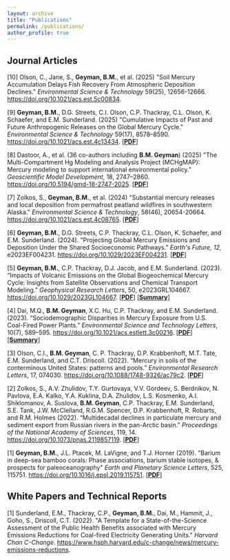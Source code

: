 ```yaml
---
layout: archive
title: "Publications"
permalink: /publications/
author_profile: true
---
```


## Journal Articles

[10] Olson, C., Jane, S., **Geyman, B.M.**, et al. (2025) "Soil Mercury Accumulation Delays Fish Recovery From Atmospheric Deposition Declines." _Environmental Science & Technology_ 59(25), 12656-12666. <a href="https://doi.org/10.1021/acs.est.5c00834">https://doi.org/10.1021/acs.est.5c00834</a>. 

[9] **Geyman, B.M.**, D.G. Streets, C.I. Olson, C.P. Thackray, C.L. Olson, K. Schaefer, and E.M. Sunderland. (2025) "Cumulative Impacts of Past and Future Anthropogenic Releases on the Global Mercury Cycle." _Environmental Science & Technology_  59(17), 8578–8590. <a href="https://doi.org/10.1021/acs.est.4c13434">https://doi.org/10.1021/acs.est.4c13434</a>. \[**[PDF](https://pubs.acs.org/doi/epdf/10.1021/acs.est.4c13434?ref=article_openPDF)**\]

[8] Dastoor, A., et al. (36 co-authors including **B.M. Geyman**) (2025) "The Multi-Compartment Hg Modeling and Analysis Project (MCHgMAP): Mercury modeling to support international environmental policy." _Geoscientific Model Development_, 18, 2747–2860. <a href="https://doi.org/10.5194/gmd-18-2747-2025">https://doi.org/10.5194/gmd-18-2747-2025</a>. \[**[PDF](https://gmd.copernicus.org/articles/18/2747/2025/gmd-18-2747-2025.pdf)**\]

[7] Zolkos, S., **Geyman, B.M.**, et al. (2024) "Substantial mercury releases and local deposition from permafrost peatland wildfires in southwestern Alaska." _Environmental Science & Technology_, 58(46), 20654-20664. <a href="https://doi.org/10.1021/acs.est.4c08765">https://doi.org/10.1021/acs.est.4c08765</a>. \[**[PDF](https://pubs.acs.org/doi/epdf/10.1021/acs.est.4c08765?ref=article_openPDF)**\]

[6] **Geyman, B.M.**, D.G. Streets, C.P. Thackray, C.L. Olson, K. Schaefer, and E.M. Sunderland. (2024). "Projecting Global Mercury Emissions and Deposition Under the Shared Socioeconomic Pathways." _Earth's Future, 12,_ e2023EF004231. <a href="https://doi.org/10.1029/2023EF004231">https://doi.org/10.1029/2023EF004231</a>. \[**[PDF](https://agupubs.onlinelibrary.wiley.com/doi/pdfdirect/10.1029/2023GL104667?download=true)**\]

[5] **Geyman, B.M.**, C.P. Thackray, D.J. Jacob, and E.M. Sunderland. (2023). “Impacts of Volcanic Emissions on the Global Biogeochemical Mercury Cycle: Insights from Satellite Observations and Chemical Transport Modeling.” *Geophysical Research Letters*, 50, e2023GRL104667. <a href="https://doi.org/10.1029/2023GL104667">https://doi.org/10.1029/2023GL104667</a>. \[**[PDF](https://agupubs.onlinelibrary.wiley.com/doi/pdfdirect/10.1029/2023GL104667?download=true)**\] \[**[Summary](https://seas.harvard.edu/news/2023/11/human-emissions-increased-mercury-atmosphere-sevenfold)**\]

[4] Dai, M.Q., **B.M. Geyman**, X.C. Hu, C.P. Thackray, and E.M. Sunderland. (2023). “Sociodemographic Disparities in Mercury Exposure from U.S. Coal-Fired Power Plants.” *Environmental Science and Technology Letters*, 10(7), 589–595.  <a href="https://doi.org/10.1021/acs.estlett.3c00216">https://doi.org/10.1021/acs.estlett.3c00216</a>. \[**[PDF](https://pubs.acs.org/doi/pdf/10.1021/acs.estlett.3c00216)**\] \[**[Summary](https://seas.harvard.edu/news/2023/06/despite-major-progress-nationally-two-mercury-emissions-hotspots-remain)**\]

[3] Olson, C.I., **B.M. Geyman**, C. P. Thackray, D.P. Krabbenhoft, M.T. Tate, E.M. Sunderland, and C.T. Driscoll. (2022). “Mercury in soils of the conterminous United States: patterns and pools.” *Environmental Research Letters*, 17, 074030. <a href="https://doi.org/10.1088/1748-9326/ac79c2">https://doi.org/10.1088/1748-9326/ac79c2</a>. \[**[PDF](https://bgeyman.github.io/files/Olson_et_al_2022_mercury_in_conterminous_US_soils.pdf)**\]

[2] Zolkos, S., A.V. Zhulidov, T.Y. Gurtovaya, V.V. Gordeev, S. Berdnikov, N. Pavlova, E.A. Kalko, Y.A. Kuklina, D.A. Zhulidov, L.S. Kosmenko, A.I. Shiklomanov, A. Suslova, **B.M. Geyman**, C.P. Thackray, E.M. Sunderland, S.E. Tank, J.W. McClelland, R.G.M. Spencer, D.P. Krabbenhoft, R. Robarts, and R.M. Holmes (2022). “Multidecadal declines in particulate mercury and sediment export from Russian rivers in the pan-Arctic basin.” *Proceedings of the National Academy of Sciences*, 119, 14. <a href="https://doi.org/10.1073/pnas.2119857119">https://doi.org/10.1073/pnas.2119857119</a>. \[**[PDF](https://bgeyman.github.io/files/Zolkos_et_al_2022_mercury_declines_pan_arctic_russian_rivers.pdf)**\]

[1] **Geyman, B.M.**, J.L. Ptacek, M. LaVigne, and T.J. Horner (2019). "Barium in deep-sea bamboo corals: Phase associations, barium stable isotopes, & prospects for paleoceanography" *Earth and Planetary Science Letters*, 525, 115751. <a href="https://doi.org/10.1016/j.epsl.2019.115751">https://doi.org/10.1016/j.epsl.2019.115751</a>. \[**[PDF](https://bgeyman.github.io/files/Geyman_and_Ptacek_et_al_2019_barium_bamboo_corals.pdf)**\]

## White Papers and Technical Reports

[1] Sunderland, E.M., Thackray, C.P., **Geyman, B.M.**, Dai, M., Hammit, J., Goho, S., Driscoll, C.T. (2022). "A Template for a State-of-the-Science Assessment of the Public Health Benefits associated with Mercury Emissions Reductions for Coal-fired Electricity Generating Units." *Harvard Chan C-Change*. <a href="https://www.hsph.harvard.edu/c-change/news/mercury-emissions-reductions">https://www.hsph.harvard.edu/c-change/news/mercury-emissions-reductions</a>.

